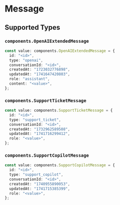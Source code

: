 # Message


## Supported Types

### `components.OpenAIExtendedMessage`

```typescript
const value: components.OpenAIExtendedMessage = {
  id: "<id>",
  type: "openai",
  conversationId: "<id>",
  createdAt: "1723032776898",
  updatedAt: "1741647420803",
  role: "assistant",
  content: "<value>",
};
```

### `components.SupportTicketMessage`

```typescript
const value: components.SupportTicketMessage = {
  id: "<id>",
  type: "support_ticket",
  conversationId: "<id>",
  createdAt: "1732962589508",
  updatedAt: "1741716299412",
  role: "<value>",
};
```

### `components.SupportCopilotMessage`

```typescript
const value: components.SupportCopilotMessage = {
  id: "<id>",
  type: "support_copilot",
  conversationId: "<id>",
  createdAt: "1740955890053",
  updatedAt: "1741715385399",
  role: "<value>",
};
```

